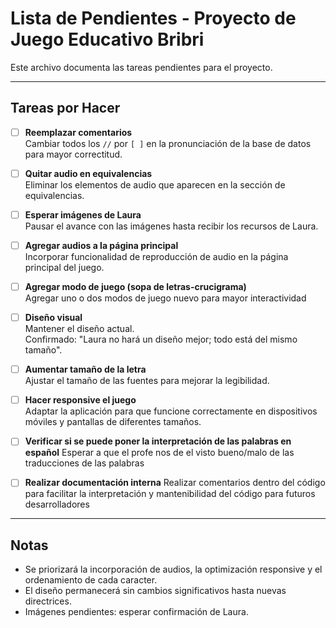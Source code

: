 # Lista de Pendientes - Proyecto de Juego Educativo Bribri

Este archivo documenta las tareas pendientes para el proyecto.

---

## Tareas por Hacer

- [ ] **Reemplazar comentarios**  
  Cambiar todos los `//` por `[ ]` en la pronunciación de la base de datos para mayor correctitud.

- [ ] **Quitar audio en equivalencias**  
  Eliminar los elementos de audio que aparecen en la sección de equivalencias.

- [ ] **Esperar imágenes de Laura**  
  Pausar el avance con las imágenes hasta recibir los recursos de Laura.

- [ ] **Agregar audios a la página principal**  
  Incorporar funcionalidad de reproducción de audio en la página principal del juego.

- [ ] **Agregar modo de juego (sopa de letras-crucigrama)**  
  Agregar uno o dos modos de juego nuevo para mayor interactividad

- [ ] **Diseño visual**  
  Mantener el diseño actual.  
  Confirmado: "Laura no hará un diseño mejor; todo está del mismo tamaño".

- [ ] **Aumentar tamaño de la letra**  
  Ajustar el tamaño de las fuentes para mejorar la legibilidad.

- [ ] **Hacer responsive el juego**  
  Adaptar la aplicación para que funcione correctamente en dispositivos móviles y pantallas de diferentes tamaños.

- [ ] **Verificar si se puede poner la interpretación de las palabras en español**
  Esperar a que el profe nos de el visto bueno/malo de las traducciones de las palabras

- [ ] **Realizar documentación interna**
  Realizar comentarios dentro del código para facilitar la interpretación y mantenibilidad del código para futuros desarrolladores
---

## Notas
- Se priorizará la incorporación de audios, la optimización responsive y el ordenamiento de cada caracter.
- El diseño permanecerá sin cambios significativos hasta nuevas directrices.
- Imágenes pendientes: esperar confirmación de Laura.
